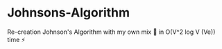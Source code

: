# Johnsons-Algorithm
Re-creation Johnson's Algorithm with my own mix 🥙  in O(V^2 log V (Ve)) time ⚡️

